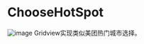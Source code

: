 # ChooseHotSpot
![image](https://github.com/Glorylan/ChooseHotSpot/blob/master/Choose.gif)
Gridview实现类似美团热门城市选择。
